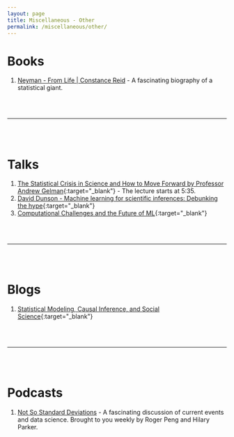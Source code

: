 ```yaml
---
layout: page
title: Miscellaneous - Other
permalink: /miscellaneous/other/
---
```

Books
===

1. [Neyman - From Life \| Constance Reid](https://www.amazon.com/Neyman-Life-Constance-Reid/dp/0387907475) - A fascinating biography of a statistical giant.


<br><br>
- - -
<br><br>

Talks
===


1. [The Statistical Crisis in Science and How to Move Forward by Professor Andrew Gelman](https://www.youtube.com/watch?v=KS3yPw91iC0&t=335){:target="_blank"} - The lecture starts at 5:35.
2. [David Dunson - Machine learning for scientific inferences: Debunking the hype](https://www.youtube.com/watch?v=UYp2GGo2KKU){:target="_blank"}
3. [Computational Challenges and the Future of ML](https://www.youtube.com/watch?v=uyZOcUDhIbY&index=22&list=PLgKuh-lKre12eXz4dnvc8oervo2_Af4iU){:target="_blank"}

<br><br>
- - -
<br><br>

Blogs
===

1. [Statistical Modeling, Causal Inference, and Social Science](andrewgelman.com){:target="_blank"}

<br><br>
- - -
<br><br>

Podcasts
===

1. [Not So Standard Deviations](http://www.nssdeviations.com) - A fascinating discussion of current events and data science. Brought to you weekly by Roger Peng and Hilary Parker.